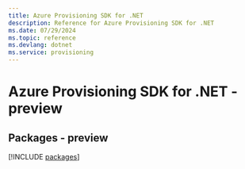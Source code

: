 ```yaml
---
title: Azure Provisioning SDK for .NET
description: Reference for Azure Provisioning SDK for .NET
ms.date: 07/29/2024
ms.topic: reference
ms.devlang: dotnet
ms.service: provisioning
---
```

# Azure Provisioning SDK for .NET - preview
## Packages - preview
[!INCLUDE [packages](provisioning-index.md)]